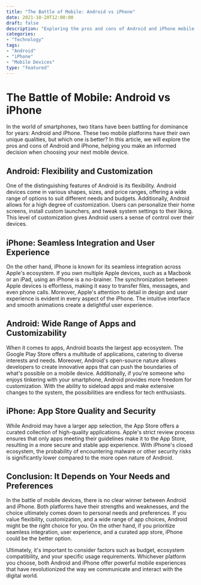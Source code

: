 ```yaml
---
title: "The Battle of Mobile: Android vs iPhone"
date: 2021-10-20T12:00:00
draft: false
description: "Exploring the pros and cons of Android and iPhone mobile devices"
categories:
- "Technology"
tags:
- "Android"
- "iPhone"
- "Mobile Devices"
type: "featured"
---
```


# The Battle of Mobile: Android vs iPhone

In the world of smartphones, two titans have been battling for dominance for years: Android and iPhone. These two mobile platforms have their own unique qualities, but which one is better? In this article, we will explore the pros and cons of Android and iPhone, helping you make an informed decision when choosing your next mobile device.

## Android: Flexibility and Customization

One of the distinguishing features of Android is its flexibility. Android devices come in various shapes, sizes, and price ranges, offering a wide range of options to suit different needs and budgets. Additionally, Android allows for a high degree of customization. Users can personalize their home screens, install custom launchers, and tweak system settings to their liking. This level of customization gives Android users a sense of control over their devices.

## iPhone: Seamless Integration and User Experience

On the other hand, iPhone is known for its seamless integration across Apple's ecosystem. If you own multiple Apple devices, such as a Macbook or an iPad, using an iPhone is a no-brainer. The synchronization between Apple devices is effortless, making it easy to transfer files, messages, and even phone calls. Moreover, Apple's attention to detail in design and user experience is evident in every aspect of the iPhone. The intuitive interface and smooth animations create a delightful user experience.

## Android: Wide Range of Apps and Customizability

When it comes to apps, Android boasts the largest app ecosystem. The Google Play Store offers a multitude of applications, catering to diverse interests and needs. Moreover, Android's open-source nature allows developers to create innovative apps that can push the boundaries of what's possible on a mobile device. Additionally, if you're someone who enjoys tinkering with your smartphone, Android provides more freedom for customization. With the ability to sideload apps and make extensive changes to the system, the possibilities are endless for tech enthusiasts.

## iPhone: App Store Quality and Security

While Android may have a larger app selection, the App Store offers a curated collection of high-quality applications. Apple's strict review process ensures that only apps meeting their guidelines make it to the App Store, resulting in a more secure and stable app experience. With iPhone's closed ecosystem, the probability of encountering malware or other security risks is significantly lower compared to the more open nature of Android.

## Conclusion: It Depends on Your Needs and Preferences

In the battle of mobile devices, there is no clear winner between Android and iPhone. Both platforms have their strengths and weaknesses, and the choice ultimately comes down to personal needs and preferences. If you value flexibility, customization, and a wide range of app choices, Android might be the right choice for you. On the other hand, if you prioritize seamless integration, user experience, and a curated app store, iPhone could be the better option.

Ultimately, it's important to consider factors such as budget, ecosystem compatibility, and your specific usage requirements. Whichever platform you choose, both Android and iPhone offer powerful mobile experiences that have revolutionized the way we communicate and interact with the digital world.
